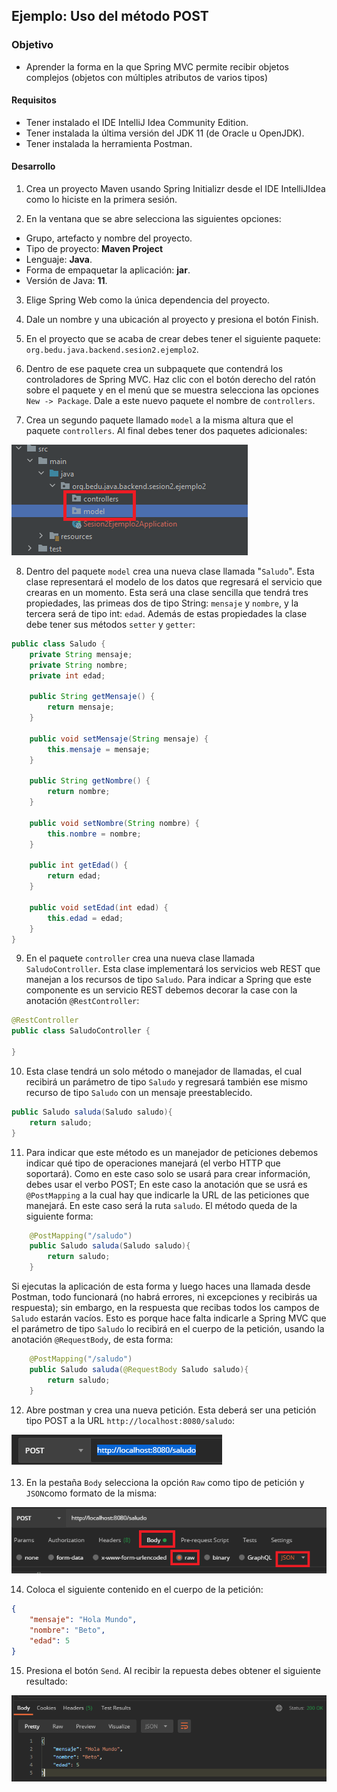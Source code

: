 ## Ejemplo: Uso del método POST

### Objetivo
- Aprender la forma en la que Spring MVC permite recibir objetos complejos (objetos con múltiples atributos de varios tipos)

#### Requisitos
- Tener instalado el IDE IntelliJ Idea Community Edition.
- Tener instalada la última versión del JDK 11 (de Oracle u OpenJDK).
- Tener instalada la herramienta Postman.

#### Desarrollo

1. Crea un proyecto Maven usando Spring Initializr desde el IDE IntelliJIdea como lo hiciste en la primera sesión.

2. En la ventana que se abre selecciona las siguientes opciones:
- Grupo, artefacto y nombre del proyecto. 
- Tipo de proyecto: **Maven Project**
- Lenguaje: **Java**. 
- Forma de empaquetar la aplicación: **jar**. 
- Versión de Java: **11**.

3. Elige Spring Web como la única dependencia del proyecto.

4. Dale un nombre y una ubicación al proyecto y presiona el botón Finish.

5. En el proyecto que se acaba de crear debes tener el siguiente paquete: `org.bedu.java.backend.sesion2.ejemplo2`.

6. Dentro de ese paquete crea un subpaquete que contendrá los controladores de Spring MVC. Haz clic con el botón derecho del ratón sobre el paquete y en el menú que se muestra selecciona las opciones `New -> Package`. Dale a este nuevo paquete el nombre de `controllers`. 

7. Crea un segundo paquete llamado `model` a la misma altura que el paquete `controllers`. Al final debes tener dos paquetes adicionales:

![imagen](img/img_01.png)

8. Dentro del paquete `model` crea una nueva clase llamada "`Saludo`". Esta clase representará el modelo de los datos que regresará el servicio que crearas en un momento. Esta será una clase sencilla que tendrá tres propiedades, las primeas dos de tipo String: `mensaje` y `nombre`, y la tercera será de tipo int: `edad`. Además de estas propiedades la clase debe tener sus métodos `setter` y `getter`:

```java
public class Saludo {
    private String mensaje;
    private String nombre;
    private int edad;

    public String getMensaje() {
        return mensaje;
    }

    public void setMensaje(String mensaje) {
        this.mensaje = mensaje;
    }

    public String getNombre() {
        return nombre;
    }

    public void setNombre(String nombre) {
        this.nombre = nombre;
    }

    public int getEdad() {
        return edad;
    }

    public void setEdad(int edad) {
        this.edad = edad;
    }
}
```
  
9. En el paquete `controller` crea una nueva clase llamada `SaludoController`. Esta clase implementará los servicios web REST que manejan a los recursos de tipo `Saludo`. Para indicar a Spring que este componente es un servicio REST debemos decorar la case con la anotación `@RestController`:

```java
@RestController
public class SaludoController {

}
```

10. Esta clase tendrá un solo método o manejador de llamadas, el cual recibirá un parámetro de tipo `Saludo` y regresará también ese mismo recurso de tipo `Saludo` con un mensaje preestablecido.

```java
public Saludo saluda(Saludo saludo){
    return saludo;
}
```

11. Para indicar que este método es un manejador de peticiones debemos indicar qué tipo de operaciones manejará (el verbo HTTP que soportará). Como en este caso solo se usará para crear información, debes usar el verbo POST; En este caso la anotación que se usrá es `@PostMapping` a la cual hay que indicarle la URL de las peticiones que manejará. En este caso será la ruta `saludo`. El método queda de la siguiente forma:

```java
    @PostMapping("/saludo")
    public Saludo saluda(Saludo saludo){
        return saludo;
    }
```

Si ejecutas la aplicación de esta forma y luego haces una llamada desde Postman, todo funcionará (no habrá errores, ni excepciones y recibirás ua respuesta); sin embargo, en la respuesta que recibas todos los campos de `Saludo` estarán vacíos. Esto es porque hace falta indicarle a Spring MVC que el parámetro de tipo `Saludo` lo recibirá en el cuerpo de la petición, usando la anotación `@RequestBody`, de esta forma:


```java
    @PostMapping("/saludo")
    public Saludo saluda(@RequestBody Saludo saludo){
        return saludo;
    }
```

12. Abre postman y crea una nueva petición. Esta deberá ser una petición tipo POST a la URL `http://localhost:8080/saludo`:

![imagen](img/img_02.png)

13. En la pestaña `Body` selecciona la opción `Raw` como tipo de petición y `JSON`como formato de la misma:

![imagen](img/img_03.png)

14. Coloca el siguiente contenido en el cuerpo de la petición:

```json
{
    "mensaje": "Hola Mundo",
    "nombre": "Beto",
    "edad": 5
}
```

15. Presiona el botón `Send`. Al recibir la repuesta debes obtener el siguiente resultado:

![imagen](img/img_04.png)
